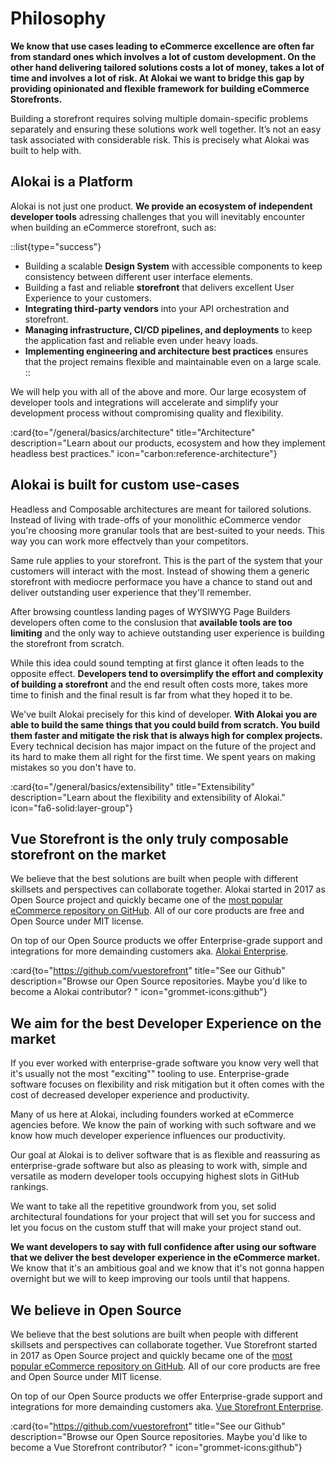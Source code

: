 # Philosophy

**We know that use cases leading to eCommerce excellence are often far from standard ones which involves a lot of custom development. On the other hand delivering tailored solutions costs a lot of money, takes a lot of time and involves a lot of risk. At Alokai we want to bridge this gap by providing opinionated and flexible framework for building eCommerce Storefronts.**

Building a storefront requires solving multiple domain-specific problems separately and ensuring these solutions work well together. It’s not an easy task associated with considerable risk. This is precisely what Alokai was built to help with.

## Alokai is a Platform

Alokai is not just one product. **We provide an ecosystem of independent developer tools** adressing challenges that you will inevitably encounter when building an eCommerce storefront, such as:

::list{type="success"}
- Building a scalable **Design System** with accessible components to keep consistency between different user interface elements.
- Building a fast and reliable **storefront** that delivers excellent User Experience to your customers.
- **Integrating third-party vendors** into your API orchestration and storefront.
- **Managing infrastructure, CI/CD pipelines, and deployments** to keep the application fast and reliable even under heavy loads.
- **Implementing engineering and architecture best practices** ensures that the project remains flexible and maintainable even on a large scale.
::

We will help you with all of the above and more. Our large ecosystem of developer tools and integrations will accelerate and simplify your development process without compromising quality and flexibility.

:card{to="/general/basics/architecture" title="Architecture" description="Learn about our products, ecosystem and how they implement headless best practices." icon="carbon:reference-architecture"}

## Alokai is built for custom use-cases

Headless and Composable architectures are meant for tailored solutions. Instead of living with trade-offs of your monolithic eCommerce vendor you're choosing more granular tools that are best-suited to your needs. This way you can work more effectvely than your competitors.

Same rule applies to your storefront. This is the part of the system that your customers will interact with the most. Instead of showing them a generic storefront with mediocre performace you have a chance to stand out and deliver outstanding user experience that they'll remember.

After browsing countless landing pages of WYSIWYG Page Builders developers often come to the conslusion that **available tools are too limiting** and the only way to achieve outstanding user experience is building the storefront from scratch.

While this idea could sound tempting at first glance it often leads to the opposite effect. **Developers tend to oversimplify the effort and complexity of building a storefront** and the end result often costs more, takes more time to finish and the final result is far from what they hoped it to be.

We've built Alokai precisely for this kind of developer. **With Alokai you are able to build the same things that you could build from scratch. You build them faster and mitigate the risk that is always high for complex projects.** Every technical decision has major impact on the future of the project and its hard to make them all right for the first time. We spent years on making mistakes so you don't have to.

:card{to="/general/basics/extensibility" title="Extensibility" description="Learn about the flexibility and extensibility of Alokai." icon="fa6-solid:layer-group"}

## Vue Storefront is the only truly composable storefront on the market

We believe that the best solutions are built when people with different skillsets and perspectives can collaborate together. Alokai started in 2017 as Open Source project and quickly became one of the [most popular eCommerce repository on GitHub](https://github.com/topics/ecommerce). All of our core products are free and Open Source under MIT license. 

On top of our Open Source products we offer Enterprise-grade support and integrations for more demainding customers aka. [Alokai Enterprise](/enterprise).

:card{to="https://github.com/vuestorefront" title="See our Github" description="Browse our Open Source repositories. Maybe you'd like to become a Alokai contributor? " icon="grommet-icons:github"}

## We aim for the best Developer Experience on the market

If you ever worked with enterprise-grade software you know very well that it's usually not the most "exciting"" tooling to use. Enterprise-grade software focuses on flexibility and risk mitigation but it often comes with the cost of decreased developer experience and productivity. 

Many of us here at Alokai, including founders worked at eCommerce agencies before. We know the pain of working with such software and we know how much developer experience influences our productivity. 

Our goal at Alokai is to deliver software that is as flexible and reassuring as enterprise-grade software but also as pleasing to work with, simple and versatile as modern developer tools occupying highest slots in GitHub rankings.

We want to take all the repetitive groundwork from you, set solid architectural foundations for your project that will set you for success and let you focus on the custom stuff that will make your project stand out.

**We want developers to say with full confidence after using our software that we deliver the best developer experience in the eCommerce market.** We know that it's an ambitious goal and we know that it's not gonna happen overnight but we will to keep improving our tools until that happens.

## We believe in Open Source

We believe that the best solutions are built when people with different skillsets and perspectives can collaborate together. Vue Storefront started in 2017 as Open Source project and quickly became one of the [most popular eCommerce repository on GitHub](https://github.com/topics/ecommerce). All of our core products are free and Open Source under MIT license. 

On top of our Open Source products we offer Enterprise-grade support and integrations for more demainding customers aka. [Vue Storefront Enterprise](/enterprise).

:card{to="https://github.com/vuestorefront" title="See our Github" description="Browse our Open Source repositories. Maybe you'd like to become a Vue Storefront contributor? " icon="grommet-icons:github"}